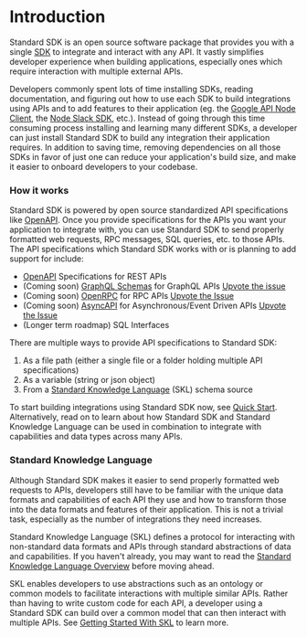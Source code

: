 # Introduction

Standard SDK is an open source software package that provides you with a single [SDK](https://en.wikipedia.org/wiki/Software\_development\_kit) to integrate and interact with any API. It vastly simplifies developer experience when building applications, especially ones which require interaction with multiple external APIs.

Developers commonly spent lots of time installing SDKs, reading documentation, and figuring out how to use each SDK to build integrations using APIs and to add features to their application (eg. the [Google API Node Client](https://www.npmjs.com/package/googleapis), the [Node Slack SDK](https://slack.dev/node-slack-sdk/), etc.). Instead of going through this time consuming process installing and learning many different SDKs, a developer can just install Standard SDK to build any integration their application requires. In addition to saving time, removing dependencies on all those SDKs in favor of just one can reduce your application's build size, and make it easier to onboard developers to your codebase.

### How it works

Standard SDK is powered by open source standardized API specifications like [OpenAPI](https://www.openapis.org/). Once you provide specifications for the APIs you want your application to integrate with, you can use Standard SDK to send properly formatted web requests, RPC messages, SQL queries, etc. to those APIs. The API specifications which Standard SDK works with or is planning to add support for include:

* [OpenAPI](https://www.openapis.org/) Specifications for REST APIs
* (Coming soon) [GraphQL Schemas](https://graphql.org/learn/schema/) for GraphQL APIs [Upvote the issue](https://github.com/comake/standard-sdk-js/issues/5)
* (Coming soon) [OpenRPC](https://open-rpc.org/) for RPC APIs [Upvote the Issue](https://github.com/comake/standard-sdk-js/issues/6)
* (Coming soon) [AsyncAPI](https://www.asyncapi.com/) for Asynchronous/Event Driven APIs [Upvote the Issue](https://github.com/comake/standard-sdk-js/issues/7)
* (Longer term roadmap) SQL Interfaces

There are multiple ways to provide API specifications to Standard SDK:

1. As a file path (either a single file or a folder holding multiple API specifications)
2. As a variable (string or json object)
3. From a [Standard Knowledge Language](https://docs.standardknowledge.com/) (SKL) schema source

To start building integrations using Standard SDK now, see [Quick Start](get-started/quick-start.md). Alternatively, read on to learn about how Standard SDK and Standard Knowledge Language can be used in combination to integrate with capabilities and data types across many APIs.

### Standard Knowledge Language

Although Standard SDK makes it easier to send properly formatted web requests to APIs, developers still have to be familiar with the unique data formats and capabilities of each API they use and how to transform those into the data formats and features of their application. This is not a trivial task, especially as the number of integrations they need increases.

Standard Knowledge Language (SKL) defines a protocol for interacting with non-standard data formats and APIs through standard abstractions of data and capabilities. If you haven't already, you may want to read the [Standard Knowledge Language Overview](https://docs.standardknowledge.com/) before moving ahead.

SKL enables developers to use abstractions such as an ontology or common models to facilitate interactions with multiple similar APIs. Rather than having to write custom code for each API, a developer using a Standard SDK can build over a common model that can then interact with multiple APIs. See [Getting Started With SKL](get-started/getting-started-with-skl.md) to learn more.
